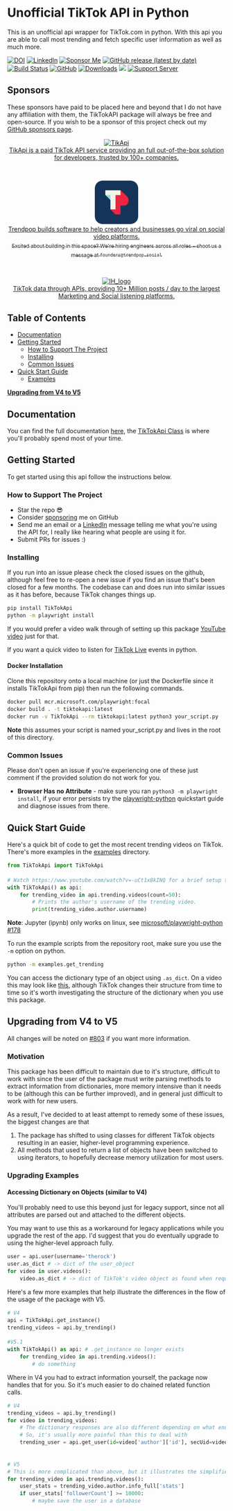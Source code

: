 
# Unofficial TikTok API in Python

This is an unofficial api wrapper for TikTok.com in python. With this api you are able to call most trending and fetch specific user information as well as much more.

 [![DOI](https://zenodo.org/badge/188710490.svg)](https://zenodo.org/badge/latestdoi/188710490) [![LinkedIn](https://img.shields.io/badge/LinkedIn-0077B5?style=for-the-badge&logo=linkedin&logoColor=white&style=flat-square)](https://www.linkedin.com/in/davidteather/) [![Sponsor Me](https://img.shields.io/static/v1?label=Sponsor&message=%E2%9D%A4&logo=GitHub)](https://github.com/sponsors/davidteather)  [![GitHub release (latest by date)](https://img.shields.io/github/v/release/davidteather/TikTok-Api)](https://github.com/davidteather/TikTok-Api/releases) [![Build Status](https://img.shields.io/github/workflow/status/davidteather/tiktok-api/TikTokApi%20CI/master)](https://github.com/davidteather/TikTok-Api/actions/workflows/package-test.yml) [![GitHub](https://img.shields.io/github/license/davidteather/TikTok-Api)](https://github.com/davidteather/TikTok-Api/blob/master/LICENSE) [![Downloads](https://pepy.tech/badge/tiktokapi)](https://pypi.org/project/TikTokApi/) ![](https://visitor-badge.laobi.icu/badge?page_id=davidteather.TikTok-Api) [![Support Server](https://img.shields.io/discord/783108952111579166.svg?color=7289da&logo=discord&style=flat-square)](https://discord.gg/yyPhbfma6f)

## Sponsors
These sponsors have paid to be placed here and beyond that I do not have any affiliation with them, the TikTokAPI package will always be free and open-source. If you wish to be a sponsor of this project check out my [GitHub sponsors page](https://github.com/sponsors/davidteather).

<div align="center">
    <p>
    <a href="https://tikapi.io/?ref=davidteather" target="_blank">
			<div>
				<img src="https://raw.githubusercontent.com/davidteather/TikTok-Api/master/imgs/logo128.png" width="100" alt="TikApi">
			</div>
			<b></b>
			<div>
				TikApi is a paid TikTok API service providing an full out-of-the-box solution for developers, trusted by 100+ companies.
			</div>
		</a>
    </p>
</div>

<br>

<div align="center">
    <p>
    <a href="https://trendpop.social/?ref=github-davidteather-tiktokapi" target="_blank">
			<div>
				<img src="https://raw.githubusercontent.com/davidteather/TikTok-Api/master/imgs/trendpop.png" width="100" alt="Trendpop">
			</div>
			<div>
				Trendpop builds software to help creators and businesses go viral on social video platforms.
			</div>
            <div>
                <sub>
                    Excited about building in this space?
                    <a href="https://trendpop.social/careers?ref=github-davidteather-tiktokapi">
                        <sub>We're hiring engineers across all roles</sub>
                    </a>
                    <a href="https://trendpop.social/careers?ref=github-davidteather-tiktokapi" target="_blank">
                    <sub>- shoot us a message at </sub>
                    </a>
                    <a href="mailto:founders@trendpop.social" target="_blank">
                    <sub><code>founders@trendpop.social</code></sub>
                    </a>
                </sub>
            </div>
		</a>
    </p>
</div>

<br>

<div align="center">
    <p>
    <a href="https://influencerhunters.com/docs.html?utm_source=github&utm_medium=githubpage&utm_campaign=david_thea_github&utm_id=david_t" target="_blank">
			<div>
				<img src="https://raw.githubusercontent.com/andrearama/TikTok-Api/master/imgs/IH_LOGO.png" width="100" alt="IH_logo">
			</div>
			<b></b>
			<div>
				TikTok data through APIs, providing 10+ Million posts / day to the largest Marketing and Social listening platforms.
			</div>
		</a>
    </p>
</div>

## Table of Contents
- [Documentation](#documentation)
- [Getting Started](#getting-started)
    - [How to Support The Project](#how-to-support-the-project)
    - [Installing](#installing)
    - [Common Issues](#common-issues)
- [Quick Start Guide](#quick-start-guide)
    - [Examples](https://github.com/davidteather/TikTok-Api/tree/master/examples)

[**Upgrading from V4 to V5**](#upgrading-from-v4-to-v5)

## Documentation

You can find the full documentation [here](https://davidteather.github.io/TikTok-Api/docs/TikTokApi.html), the [TikTokApi Class](https://davidteather.github.io/TikTok-Api/docs/TikTokApi/tiktok.html) is where you'll probably spend most of your time.
## Getting Started

To get started using this api follow the instructions below.

### How to Support The Project
* Star the repo 😎
* Consider [sponsoring](https://github.com/sponsors/davidteather) me on GitHub
* Send me an email or a [LinkedIn](https://www.linkedin.com/in/davidteather/) message telling me what you're using the API for, I really like hearing what people are using it for.
* Submit PRs for issues :)

### Installing

If you run into an issue please check the closed issues on the github, although feel free to re-open a new issue if you find an issue that's been closed for a few months. The codebase can and does run into similar issues as it has before, because TikTok changes things up.

```sh
pip install TikTokApi
python -m playwright install
```
If you would prefer a video walk through of setting up this package [YouTube video](https://www.youtube.com/watch?v=-uCt1x8kINQ) just for that.

If you want a quick video to listen for [TikTok Live](https://www.youtube.com/watch?v=307ijmA3_lc) events in python.

#### Docker Installation

Clone this repository onto a local machine (or just the Dockerfile since it installs TikTokApi from pip) then run the following commands.

```sh
docker pull mcr.microsoft.com/playwright:focal
docker build . -t tiktokapi:latest
docker run -v TikTokApi --rm tiktokapi:latest python3 your_script.py
```

**Note** this assumes your script is named your_script.py and lives in the root of this directory.

### Common Issues

Please don't open an issue if you're experiencing one of these just comment if the provided solution do not work for you.

* **Browser Has no Attribute** - make sure you ran `python3 -m playwright install`, if your error persists try the [playwright-python](https://github.com/microsoft/playwright-python) quickstart guide and diagnose issues from there.

## Quick Start Guide

Here's a quick bit of code to get the most recent trending videos on TikTok. There's more examples in the [examples](https://github.com/davidteather/TikTok-Api/tree/master/examples) directory.

```py
from TikTokApi import TikTokApi

# Watch https://www.youtube.com/watch?v=-uCt1x8kINQ for a brief setup tutorial
with TikTokApi() as api:
    for trending_video in api.trending.videos(count=50):
        # Prints the author's username of the trending video.
        print(trending_video.author.username)
```

**Note**: Jupyter (ipynb) only works on linux, see [microsoft/playwright-python #178](https://github.com/microsoft/playwright-python/issues/178)

To run the example scripts from the repository root, make sure you use the `-m` option on python.
```sh
python -m examples.get_trending
```

You can access the dictionary type of an object using `.as_dict`. On a video this may look like
[this](https://gist.github.com/davidteather/7c30780bbc30772ba11ec9e0b909e99d), although TikTok changes their structure from time to time so it's worth investigating the structure of the dictionary when you use this package.

## Upgrading from V4 to V5

All changes will be noted on [#803](https://github.com/davidteather/TikTok-Api/pull/803) if you want more information.

### Motivation

This package has been difficult to maintain due to it's structure, difficult to work with since the user of the package must write parsing methods to extract information from dictionaries, more memory intensive than it needs to be (although this can be further improved), and in general just difficult to work with for new users. 

As a result, I've decided to at least attempt to remedy some of these issues, the biggest changes are that 
1. The package has shifted to using classes for different TikTok objects resulting in an easier, higher-level programming experience.
2. All methods that used to return a list of objects have been switched to using iterators, to hopefully decrease memory utilization for most users.


### Upgrading Examples


#### Accessing Dictionary on Objects (similar to V4)

You'll probably need to use this beyond just for legacy support, since not all attributes are parsed out and attached
to the different objects.

You may want to use this as a workaround for legacy applications while you upgrade the rest of the app. I'd suggest that you do eventually upgrade to using the higher-level approach fully.
```py
user = api.user(username='therock')
user.as_dict # -> dict of the user_object
for video in user.videos():
    video.as_dict # -> dict of TikTok's video object as found when requesting the videos endpoint
```

Here's a few more examples that help illustrate the differences in the flow of the usage of the package with V5.

```py
# V4
api = TikTokApi.get_instance()
trending_videos = api.by_trending()

#V5.1
with TikTokApi() as api: # .get_instance no longer exists
    for trending_video in api.trending.videos():
        # do something
```

Where in V4 you had to extract information yourself, the package now handles that for you. So it's much easier to do chained related function calls.
```py
# V4
trending_videos = api.by_trending()
for video in trending_videos:
    # The dictionary responses are also different depending on what endpoint you got them from
    # So, it's usually more painful than this to deal with
    trending_user = api.get_user(id=video['author']['id'], secUid=video['author']['secUid'])


# V5
# This is more complicated than above, but it illustrates the simplified approach
for trending_video in api.trending.videos():
    user_stats = trending_video.author.info_full['stats']
    if user_stats['followerCount'] >= 10000:
        # maybe save the user in a database
```
